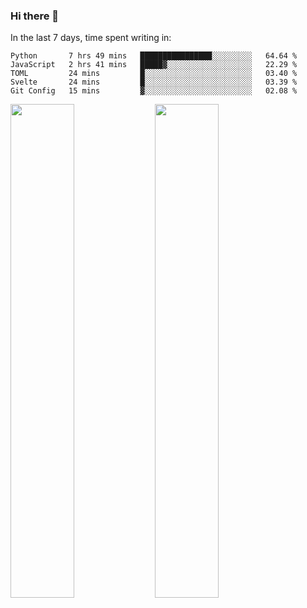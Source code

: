 ### Hi there 👋

In the last 7 days, time spent writing in:

<!--START_SECTION:waka-->
```text
Python       7 hrs 49 mins   ████████████████░░░░░░░░░   64.64 % 
JavaScript   2 hrs 41 mins   █████▓░░░░░░░░░░░░░░░░░░░   22.29 % 
TOML         24 mins         █░░░░░░░░░░░░░░░░░░░░░░░░   03.40 % 
Svelte       24 mins         █░░░░░░░░░░░░░░░░░░░░░░░░   03.39 % 
Git Config   15 mins         ▓░░░░░░░░░░░░░░░░░░░░░░░░   02.08 % 
```
<!--END_SECTION:waka-->

<img src="https://wakatime.com/share/@jimtje/5d0c92de-08f8-4a72-8f2f-6a9693d1e318.svg" width=45% height=45%> <img src="https://wakatime.com/share/@jimtje/501498ae-bda5-4da7-a89d-b40bcdd5556d.svg" width=45% height=45%>
